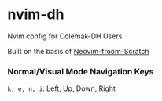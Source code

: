 # nvim-dh
Nvim config for Colemak-DH Users.

Built on the basis of [Neovim-froom-Scratch](https://github.com/LunarVim/Neovim-from-scratch)

### Normal/Visual Mode Navigation Keys

```k, e, n, i```: Left, Up, Down, Right

